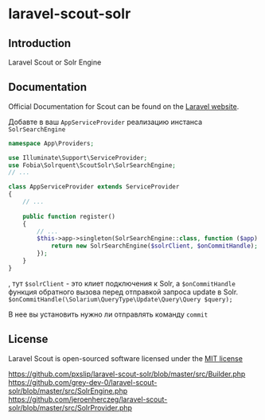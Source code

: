 laravel-scout-solr
==================

## Introduction

Laravel Scout or Solr Engine

## Documentation

Official Documentation for Scout can be found on the [Laravel website](https://laravel.com/docs/master/scout).


Добавте в ваш `AppServiceProvider` реализацию инстанса `SolrSearchEngine`

```php
namespace App\Providers;

use Illuminate\Support\ServiceProvider;
use Fobia\Solrquent\ScoutSolr\SolrSearchEngine;
// ...

class AppServiceProvider extends ServiceProvider
{
    // ...
    
    public function register()
    {
        // ...
        $this->app->singleton(SolrSearchEngine::class, function ($app) {
            return new SolrSearchEngine($solrClient, $onCommitHandle);
        });
    }
}
```
, тут `$solrClient` - это клиет подключения к Solr, a `$onCommitHandle` функция обратного вызова 
перед отправкой запроса update в Solr.
`$onCommitHandle(\Solarium\QueryType\Update\Query\Query $query);`

В нее вы установить нужно ли отправлять команду `commit`


## License

Laravel Scout is open-sourced software licensed under the [MIT license](https://opensource.org/licenses/MIT)

https://github.com/pxslip/laravel-scout-solr/blob/master/src/Builder.php
https://github.com/grey-dev-0/laravel-scout-solr/blob/master/src/SolrEngine.php
https://github.com/jeroenherczeg/laravel-scout-solr/blob/master/src/SolrProvider.php
